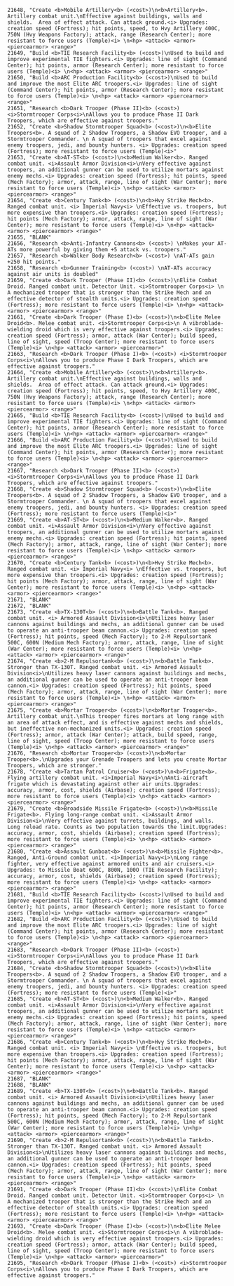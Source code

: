 ﻿```text
21648, "Create <b>Mobile Artillery<b> (<cost>)\n<b>Artillery<b>. Artillery combat unit.\nEffective against buildings, walls and shields.  Area of effect attack. Can attack ground.<i> Upgrades: creation speed (Fortress); hit points, speed, to Hvy Artillery 400C, 750N (Hvy Weapons Factory); attack, range (Research Center); more resistant to force users (Temple)<i> \n<hp> <attack> <armor> <piercearmor> <range>"
21649, "Build <b>TIE Research Facility<b> (<cost>)\nUsed to build and improve experimental TIE fighters.<i> Upgrades: line of sight (Command Center); hit points, armor (Research Center); more resistant to force users (Temple)<i> \n<hp> <attack> <armor> <piercearmor> <range>"
21650, "Build <b>ARC Production Facility<b> (<cost>)\nUsed to build and improve the most Elite ARC troopers.<i> Upgrades: line of sight (Command Center); hit points, armor (Research Center); more resistant to force users (Temple)<i> \n<hp> <attack> <armor> <piercearmor> <range>"
21651, "Research <b>Dark Trooper (Phase II)<b> (<cost>) <i>Stormtrooper Corps<i>\nAllows you to produce Phase II Dark Troopers, which are effective against troopers."
21652, "Create <b>Shadow Stormtrooper Squad<b> (<cost>)\n<b>Elite Troopers<b>. A squad of 2 Shadow Troopers, a Shadow EVO trooper, and a Stormtrooper Commander. \n A squad of troopers that excel against enemy troopers, jedi, and bounty hunters. <i> Upgrades: creation speed (Fortress); more resistant to force users (Temple)<i>"
21653, "Create <b>AT-ST<b> (<cost>)\n<b>Medium Walker<b>. Ranged combat unit. <i>Assault Armor Division<i>\nVery effective against troopers, an additional gunner can be used to utilize mortars against enemy mechs.<i> Upgrades: creation speed (Fortress); hit points, speed (Mech Factory); armor, attack, range, line of sight (War Center); more resistant to force users (Temple)<i> \n<hp> <attack> <armor> <piercearmor> <range>"
21654, "Create <b>Century Tank<b> (<cost>)\n<b>Hvy Strike Mech<b>. Ranged combat unit. <i> Imperial Navy<i> \nEffective vs. troopers, but more expensive than troopers.<i> Upgrades: creation speed (Fortress); hit points (Mech Factory); armor, attack, range, line of sight (War Center); more resistant to force users (Temple)<i> \n<hp> <attack> <armor> <piercearmor> <range>"
21655, "BLANK"
21656, "Research <b>Anti-Infantry Cannons<b> (<cost>) \nMakes your AT-ATs more powerful by giving them +5 attack vs. troopers."
21657, "Research <b>Walker Body Research<b> (<cost>) \nAT-ATs gain +250 hit points."
21658, "Research <b>Gunner Training<b> (<cost>) \nAT-ATs accuracy against air units is doubled"
21659, "Create <b>Dark Trooper (Phase II)<b> (<cost>)\nElite Combat Droid. Ranged combat unit. Detector Unit. <i>Stormtrooper Corps<i> \n A mechanized trooper that is stronger than the Strike Mech and an effective detector of stealth units.<i> Upgrades: creation speed (Fortress); more resistant to force users (Temple)<i> \n<hp> <attack> <armor> <piercearmor> <range>"
21661, "Create <b>Dark Trooper (Phase I)<b> (<cost>)\n<b>Elite Melee Droid<b>. Melee combat unit. <i>Stormtrooper Corps<i>\n A vibroblade-wielding droid which is very effective against troopers.<i> Upgrades: creation speed (Fortress); armor, attack (War Center); build speed, line of sight, speed (Troop Center); more resistant to force users (Temple)<i> \n<hp> <attack> <armor> <piercearmor>"
21663, "Research <b>Dark Trooper (Phase I)<b> (<cost>) <i>Stormtrooper Corps<i>\nAllows you to produce Phase I Dark Troopers, which are effective against troopers."
21664, "Create <b>Mobile Artillery<b> (<cost>)\n<b>Artillery<b>. Artillery combat unit.\nEffective against buildings, walls and shields.  Area of effect attack. Can attack ground.<i> Upgrades: creation speed (Fortress); hit points, speed, to Hvy Artillery 400C, 750N (Hvy Weapons Factory); attack, range (Research Center); more resistant to force users (Temple)<i> \n<hp> <attack> <armor> <piercearmor> <range>"
21665, "Build <b>TIE Research Facility<b> (<cost>)\nUsed to build and improve experimental TIE fighters.<i> Upgrades: line of sight (Command Center); hit points, armor (Research Center); more resistant to force users (Temple)<i> \n<hp> <attack> <armor> <piercearmor> <range>"
21666, "Build <b>ARC Production Facility<b> (<cost>)\nUsed to build and improve the most Elite ARC troopers.<i> Upgrades: line of sight (Command Center); hit points, armor (Research Center); more resistant to force users (Temple)<i> \n<hp> <attack> <armor> <piercearmor> <range>"
21667, "Research <b>Dark Trooper (Phase II)<b> (<cost>) <i>Stormtrooper Corps<i>\nAllows you to produce Phase II Dark Troopers, which are effective against troopers."
21668, "Create <b>Shadow Stormtrooper Squad<b> (<cost>)\n<b>Elite Troopers<b>. A squad of 2 Shadow Troopers, a Shadow EVO trooper, and a Stormtrooper Commander. \n A squad of troopers that excel against enemy troopers, jedi, and bounty hunters. <i> Upgrades: creation speed (Fortress); more resistant to force users (Temple)<i>"
21669, "Create <b>AT-ST<b> (<cost>)\n<b>Medium Walker<b>. Ranged combat unit. <i>Assault Armor Division<i>\nVery effective against troopers, an additional gunner can be used to utilize mortars against enemy mechs.<i> Upgrades: creation speed (Fortress); hit points, speed (Mech Factory); armor, attack, range, line of sight (War Center); more resistant to force users (Temple)<i> \n<hp> <attack> <armor> <piercearmor> <range>"
21670, "Create <b>Century Tank<b> (<cost>)\n<b>Hvy Strike Mech<b>. Ranged combat unit. <i> Imperial Navy<i> \nEffective vs. troopers, but more expensive than troopers.<i> Upgrades: creation speed (Fortress); hit points (Mech Factory); armor, attack, range, line of sight (War Center); more resistant to force users (Temple)<i> \n<hp> <attack> <armor> <piercearmor> <range>"
21671, "BLANK"
21672, "BLANK"
21673, "Create <b>TX-130T<b> (<cost>)\n<b>Battle Tank<b>. Ranged combat unit. <i> Armored Assault Division<i>\nUtilizes heavy laser cannons against buildings and mechs, an additional gunner can be used to operate an anti-trooper beam cannon.<i> Upgrades: creation speed (Fortress); hit points, speed (Mech Factory); to 2-M Repulsortank 500C, 600N (Medium Mech Factory); armor, attack, range, line of sight (War Center); more resistant to force users (Temple)<i> \n<hp> <attack> <armor> <piercearmor> <range>"
21674, "Create <b>2-M Repulsortank<b> (<cost>)\n<b>Battle Tank<b>. Stronger than TX-130T. Ranged combat unit. <i> Armored Assault Division<i>\nUtilizes heavy laser cannons against buildings and mechs, an additional gunner can be used to operate an anti-trooper beam cannon.<i> Upgrades: creation speed (Fortress); hit points, speed (Mech Factory); armor, attack, range, line of sight (War Center); more resistant to force users (Temple)<i> \n<hp> <attack> <armor> <piercearmor> <range>"
21675, "Create <b>Mortar Trooper<b> (<cost>)\n<b>Mortar Trooper<b>. Artillery combat unit.\nThis trooper fires mortars at long range with an area of attack effect, and is effective against mechs and shields, but ineffective non-mechanized units.<i> Upgrades: creation speed (Fortress); armor, attack (War Center); attack, build speed, range, line of sight, speed (Troop Center); more resistant to force users (Temple)<i> \n<hp> <attack> <armor> <piercearmor> <range>"
21676, "Research <b>Mortar Trooper<b> (<cost>)\n<b>Mortar Trooper<b>.\nUpgrades your Grenade Troopers and lets you create Mortar Troopers, which are stronger."
21678, "Create <b>Tartan Patrol Cruiser<b> (<cost>)\n<b>Frigate<b>. Flying artillery combat unit. <i>Imperial Navy<i>\nAnti-aircraft frigate which is devastating against other air units.Upgrades: accuracy, armor, cost, shields (Airbase); creation speed (Fortress); more resistant to force users (Temple)<i> \n<hp> <attack> <armor> <piercearmor> <range>"
21679, "Create <b>Broadside Missile Frigate<b> (<cost>)\n<b>Missile Frigate<b>. Flying long-range combat unit. <i>Assault Armor Division<i>\nVery effective against turrets, buildings, and walls. Long reload rate. Counts as two population towards the limit.Upgrades: accuracy, armor, cost, shields (Airbase); creation speed (Fortress); more resistant to force users (Temple)<i> \n<hp> <attack> <armor> <piercearmor> <range>"
21680, "Create <b>Assault Gunboat<b> (<cost>)\n<b>Missile Fighter<b>. Ranged, Anti-Ground combat unit. <i>Imperial Navy<i>\nLong range fighter, very effective against armored units and air cruisers.<i> Upgrades: to Missile Boat 600C, 800N, 100O (TIE Research Facility); accuracy, armor, cost, shields (Airbase); creation speed (Fortress); more resistant to force users (Temple)<i> \n<hp> <attack> <armor> <piercearmor> <range>"
21681, "Build <b>TIE Research Facility<b> (<cost>)\nUsed to build and improve experimental TIE fighters.<i> Upgrades: line of sight (Command Center); hit points, armor (Research Center); more resistant to force users (Temple)<i> \n<hp> <attack> <armor> <piercearmor> <range>"
21682, "Build <b>ARC Production Facility<b> (<cost>)\nUsed to build and improve the most Elite ARC troopers.<i> Upgrades: line of sight (Command Center); hit points, armor (Research Center); more resistant to force users (Temple)<i> \n<hp> <attack> <armor> <piercearmor> <range>"
21683, "Research <b>Dark Trooper (Phase II)<b> (<cost>) <i>Stormtrooper Corps<i>\nAllows you to produce Phase II Dark Troopers, which are effective against troopers."
21684, "Create <b>Shadow Stormtrooper Squad<b> (<cost>)\n<b>Elite Troopers<b>. A squad of 2 Shadow Troopers, a Shadow EVO trooper, and a Stormtrooper Commander. \n A squad of troopers that excel against enemy troopers, jedi, and bounty hunters. <i> Upgrades: creation speed (Fortress); more resistant to force users (Temple)<i>"
21685, "Create <b>AT-ST<b> (<cost>)\n<b>Medium Walker<b>. Ranged combat unit. <i>Assault Armor Division<i>\nVery effective against troopers, an additional gunner can be used to utilize mortars against enemy mechs.<i> Upgrades: creation speed (Fortress); hit points, speed (Mech Factory); armor, attack, range, line of sight (War Center); more resistant to force users (Temple)<i> \n<hp> <attack> <armor> <piercearmor> <range>"
21686, "Create <b>Century Tank<b> (<cost>)\n<b>Hvy Strike Mech<b>. Ranged combat unit. <i> Imperial Navy<i> \nEffective vs. troopers, but more expensive than troopers.<i> Upgrades: creation speed (Fortress); hit points (Mech Factory); armor, attack, range, line of sight (War Center); more resistant to force users (Temple)<i> \n<hp> <attack> <armor> <piercearmor> <range>"
21687, "BLANK"
21688, "BLANK"
21689, "Create <b>TX-130T<b> (<cost>)\n<b>Battle Tank<b>. Ranged combat unit. <i> Armored Assault Division<i>\nUtilizes heavy laser cannons against buildings and mechs, an additional gunner can be used to operate an anti-trooper beam cannon.<i> Upgrades: creation speed (Fortress); hit points, speed (Mech Factory); to 2-M Repulsortank 500C, 600N (Medium Mech Factory); armor, attack, range, line of sight (War Center); more resistant to force users (Temple)<i> \n<hp> <attack> <armor> <piercearmor> <range>"
21690, "Create <b>2-M Repulsortank<b> (<cost>)\n<b>Battle Tank<b>. Stronger than TX-130T. Ranged combat unit. <i> Armored Assault Division<i>\nUtilizes heavy laser cannons against buildings and mechs, an additional gunner can be used to operate an anti-trooper beam cannon.<i> Upgrades: creation speed (Fortress); hit points, speed (Mech Factory); armor, attack, range, line of sight (War Center); more resistant to force users (Temple)<i> \n<hp> <attack> <armor> <piercearmor> <range>"
21691, "Create <b>Dark Trooper (Phase II)<b> (<cost>)\nElite Combat Droid. Ranged combat unit. Detector Unit. <i>Stormtrooper Corps<i> \n A mechanized trooper that is stronger than the Strike Mech and an effective detector of stealth units.<i> Upgrades: creation speed (Fortress); more resistant to force users (Temple)<i> \n<hp> <attack> <armor> <piercearmor> <range>"
21693, "Create <b>Dark Trooper (Phase I)<b> (<cost>)\n<b>Elite Melee Droid<b>. Melee combat unit. <i>Stormtrooper Corps<i>\n A vibroblade-wielding droid which is very effective against troopers.<i> Upgrades: creation speed (Fortress); armor, attack (War Center); build speed, line of sight, speed (Troop Center); more resistant to force users (Temple)<i> \n<hp> <attack> <armor> <piercearmor>"
21695, "Research <b>Dark Trooper (Phase I)<b> (<cost>) <i>Stormtrooper Corps<i>\nAllows you to produce Phase I Dark Troopers, which are effective against troopers."
```